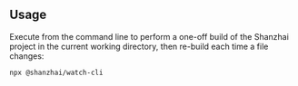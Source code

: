 ## Usage

Execute from the command line to perform a one-off build of the Shanzhai project
in the current working directory, then re-build each time a file changes:

```
npx @shanzhai/watch-cli
```
